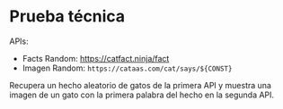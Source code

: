 # Prueba técnica

APIs:

- Facts Random: https://catfact.ninja/fact
- Imagen Random: `https://cataas.com/cat/says/${CONST}`

Recupera un hecho aleatorio de gatos de la primera API y muestra una imagen de un gato con la primera palabra del hecho en la segunda API.

